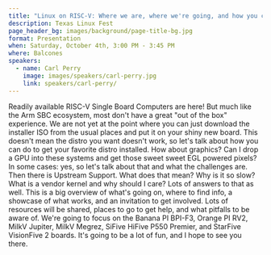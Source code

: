```yaml
---
title: "Linux on RISC-V: Where we are, where we're going, and how you can jump in"
description: Texas Linux Fest
page_header_bg: images/background/page-title-bg.jpg
format: Presentation
when: Saturday, October 4th, 3:00 PM - 3:45 PM
where: Balcones
speakers:
  - name: Carl Perry
    image: images/speakers/carl-perry.jpg
    link: speakers/carl-perry/
---
```


Readily available RISC-V Single Board Computers are here!  But much like the
Arm SBC ecosystem, most don't have a great "out of the box" experience.  We are
not yet at the point where you can just download the installer ISO from the
usual places and put it on your shiny new board.  This doesn't mean the distro
you want doesn't work, so let's talk about how you can do to get your favorite
distro installed.  How about graphics? Can I drop a GPU into these systems and
get those sweet sweet EGL powered pixels? In some cases: yes, so let's talk
about that and what the challenges are.  Then there is Upstream Support.  What
does that mean? Why is it so slow? What is a vendor kernel and why should I
care? Lots of answers to that as well.  This is a big overview of what's going
on, where to find info, a showcase of what works, and an invitation to get
involved.  Lots of resources will be shared, places to go to get help, and what
pitfalls to be aware of.  We're going to focus on the Banana PI BPI-F3, Orange
PI RV2, MilkV Jupiter, MilkV Megrez, SiFive HiFive P550 Premier, and StarFive
VisionFive 2 boards.  It's going to be a lot of fun, and I hope to see you
there.
